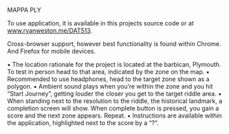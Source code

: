 MAPPA PLY

To use application, it is available in this projects source code or at www.ryanweston.me/DAT513.

Cross-browser support, however best functionality is found within Chrome. And Firefox for mobile devices.

▪ The location rationale for the project is located at the barbican, Plymouth. To test in person head to that area, indicated by the zone on the map.
▪ Recommended to use headphones, head to the target zone shown as a polygon.
▪ Ambient sound plays when you’re within the zone and you hit “Start Journey”, getting louder the closer you get to the target riddle area. 
▪ When standing next to the resolution to the riddle, the historical landmark, a completion screen will show. When complete button is pressed, you gain a score and the next zone appears. Repeat. 
▪ Instructions are available within the application, highlighted next to the score by a “?”.
